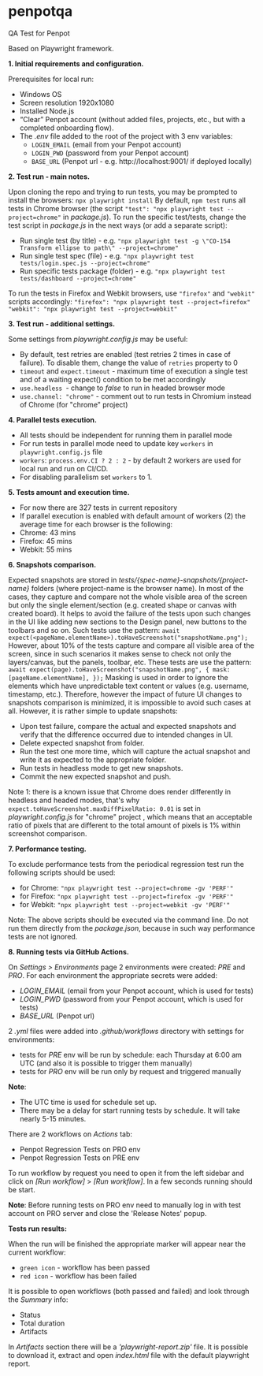 # penpotqa

QA Test for Penpot

Based on Playwright framework.

**1. Initial requirements and configuration.**

Prerequisites for local run:

- Windows OS
- Screen resolution 1920x1080
- Installed Node.js
- “Clear” Penpot account (without added files, projects, etc., but with a completed onboarding flow).
- The _.env_ file added to the root of the project with 3 env variables:
  - `LOGIN_EMAIL` (email from your Penpot account)
  - `LOGIN_PWD` (password from your Penpot account)
  - `BASE_URL` (Penpot url - e.g. http://localhost:9001/ if deployed locally)

**2. Test run - main notes.**

Upon cloning the repo and trying to run tests, you may be prompted to install the browsers:
`npx playwright install`
By default, `npm test` runs all tests in Chrome browser (the script `"test": "npx playwright test --project=chrome"` in _package.js_).
To run the specific test/tests, change the test script in _package.js_ in the next ways (or add a separate script):

- Run single test (by title) - e.g. `"npx playwright test -g \"CO-154 Transform ellipse to path\" --project=chrome"`
- Run single test spec (file) - e.g. `"npx playwright test tests/login.spec.js --project=chrome"`
- Run specific tests package (folder) - e.g. `"npx playwright test tests/dashboard --project=chrome"`

To run the tests in Firefox and Webkit browsers, use `"firefox"` and `"webkit"` scripts accordingly:
`"firefox": "npx playwright test --project=firefox"`
`"webkit": "npx playwright test --project=webkit"`

**3. Test run - additional settings.**

Some settings from _playwright.config.js_ may be useful:

- By default, test retries are enabled (test retries 2 times in case of failure). To disable them, change the value of `retries` property to 0
- `timeout` and `expect.timeout` - maximum time of execution a single test and of a waiting expect() condition to be met accordingly
- `use.headless `- change to _false_ to run in headed browser mode
- `use.channel: "chrome"` - comment out to run tests in Chromium instead of Chrome (for "chrome" project)

**4. Parallel tests execution.**

- All tests should be independent for running them in parallel mode
- For run tests in parallel mode need to update key `workers` in `playwright.config.js` file
- `workers`: `process.env.CI ? 2 : 2` - by default 2 workers are used for local run and run on CI/CD.
- For disabling parallelism set `workers` to 1.

**5. Tests amount and execution time.**
- For now there are 327 tests in current repository
- If parallel execution is enabled with default amount of workers (2) the average time for each browser is the following:
- Chrome: 43 mins
- Firefox: 45 mins
- Webkit: 55 mins

**6. Snapshots comparison.**

Expected snapshots are stored in _tests/{spec-name}-snapshots/{project-name}_ folders (where project-name is the browser name).
In most of the cases, they capture and compare not the whole visible area of the screen but only the single element/section (e.g. created shape or canvas with created board).
It helps to avoid the failure of the tests upon such changes in the UI like adding new sections to the Design panel, new buttons to the toolbars and so on.
Such tests use the pattern:
`await expect(<pageName.elementName>).toHaveScreenshot("snapshotName.png");`
However, about 10% of the tests capture and compare all visible area of the screen, since in such scenarios it makes sense to check not only the layers/canvas, but the panels, toolbar, etc.
These tests are use the pattern:
`await expect(page).toHaveScreenshot("snapshotName.png", { mask: [pageName.elementName], });`
Masking is used in order to ignore the elements which have unpredictable text content or values (e.g. username, timestamp, etc.).
Therefore, however the impact of future UI changes to snapshots comparison is minimized, it is impossible to avoid such cases at all.
However, it is rather simple to update snapshots:

- Upon test failure, compare the actual and expected snapshots and verify that the difference occurred due to intended changes in UI.
- Delete expected snapshot from folder.
- Run the test one more time, which will capture the actual snapshot and write it as expected to the appropriate folder.
- Run tests in headless mode to get new snapshots.
- Commit the new expected snapshot and push.

Note 1: there is a known issue that Chrome does render differently in headless and headed modes, that's why
`expect.toHaveScreenshot.maxDiffPixelRatio: 0.01` is set in _playwright.config.js_ for "chrome" project , which means that
an acceptable ratio of pixels that are different to the total amount of pixels is 1% within screenshot comparison.

**7. Performance testing.**

To exclude performance tests from the periodical regression test run the following scripts should be used:

- for Chrome: `"npx playwright test --project=chrome -gv 'PERF'"`
- for Firefox: `"npx playwright test --project=firefox -gv 'PERF'"`
- for Webkit: `"npx playwright test --project=webkit -gv 'PERF'"`

Note: The above scripts should be executed via the command line. Do not run them directly from the _package.json_,
because in such way performance tests are not ignored.

**8. Running tests via GitHub Actions.**

On _Settings > Environments_ page 2 environments were created: _PRE_ and _PRO_.
For each environment the appropriate secrets were added:

- _LOGIN_EMAIL_ (email from your Penpot account, which is used for tests)
- _LOGIN_PWD_ (password from your Penpot account, which is used for tests)
- _BASE_URL_ (Penpot url)

2 _.yml_ files were added into _.github/workflows_ directory with settings for environments:

- tests for _PRE_ env will be run by schedule: each Thursday at 6:00 am UTC (and also it is possible to trigger them manually)
- tests for _PRO_ env will be run only by request and triggered manually

**Note**:

- The UTC time is used for schedule set up.
- There may be a delay for start running tests by schedule. It will take nearly 5-15 minutes.

There are 2 workflows on _Actions_ tab:

- Penpot Regression Tests on PRO env
- Penpot Regression Tests on PRE env

To run workflow by request you need to open it from the left sidebar and click on _[Run workflow]_ > _[Run workflow]_.
In a few seconds running should be start.

**Note**:
Before running tests on PRO env need to manually log in with test account on PRO server and close the 'Release Notes' popup.

**Tests run results:**

When the run will be finished the appropriate marker will appear near the current workflow:

- `green icon` - workflow has been passed
- `red icon` - workflow has been failed

It is possible to open workflows (both passed and failed) and look through the _Summary_ info:

- Status
- Total duration
- Artifacts

In _Artifacts_ section there will be a _'playwright-report.zip'_ file. It is possible to download it, extract and open _index.html_ file with the default playwright report.
